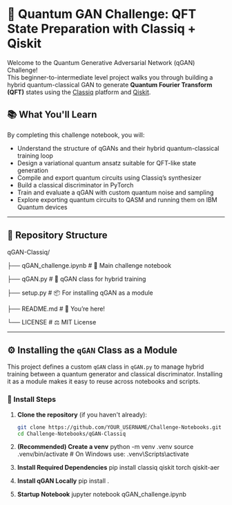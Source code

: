 # 🧠 Quantum GAN Challenge: QFT State Preparation with Classiq + Qiskit

Welcome to the Quantum Generative Adversarial Network (qGAN) Challenge!  
This beginner-to-intermediate level project walks you through building a hybrid quantum-classical GAN to generate **Quantum Fourier Transform (QFT)** states using the [Classiq](https://classiq.io) platform and [Qiskit](https://qiskit.org).

## 📚 What You'll Learn

By completing this challenge notebook, you will:

- Understand the structure of qGANs and their hybrid quantum-classical training loop
- Design a variational quantum ansatz suitable for QFT-like state generation
- Compile and export quantum circuits using Classiq’s synthesizer
- Build a classical discriminator in PyTorch
- Train and evaluate a qGAN with custom quantum noise and sampling
- Explore exporting quantum circuits to QASM and running them on IBM Quantum devices

---

## 📁 Repository Structure
qGAN-Classiq/

├── qGAN_challenge.ipynb       # 🧪 Main challenge notebook

├── qGAN.py                    # 🧠 qGAN class for hybrid training

├── setup.py                   # 📦 For installing qGAN as a module

├── README.md                  # 📄 You’re here!

└── LICENSE                    # ⚖️ MIT License

---

## ⚙️ Installing the `qGAN` Class as a Module

This project defines a custom `qGAN` class in `qGAN.py` to manage hybrid training between a quantum generator and classical discriminator. Installing it as a module makes it easy to reuse across notebooks and scripts.

### 🧪 Install Steps

1. **Clone the repository** (if you haven't already):
   ```bash
   git clone https://github.com/YOUR_USERNAME/Challenge-Notebooks.git
   cd Challenge-Notebooks/qGAN-Classiq

2. **(Recommended) Create a venv**
   python -m venv .venv
   source .venv/bin/activate  # On Windows use: .venv\Scripts\activate

3. **Install Required Dependencies**
   pip install classiq qiskit torch qiskit-aer

4. **Install qGAN Locally**
   pip install .

5. **Startup Notebook**
   jupyter notebook qGAN_challenge.ipynb
